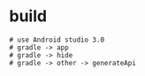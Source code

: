 # build

```shell
# use Android studio 3.0
# gradle -> app
# gradle -> hide
# gradle -> other -> generateApi

```
